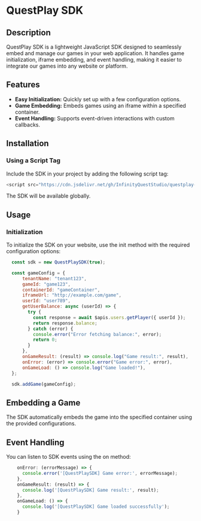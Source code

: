 # QuestPlay SDK

## Description
QuestPlay SDK is a lightweight JavaScript SDK designed to seamlessly embed and manage our games in your web application. It handles game initialization, iframe embedding, and event handling, making it easier to integrate our games into any website or platform.


## Features
- **Easy Initialization:** Quickly set up with a few configuration options.
- **Game Embedding:** Embeds games using an iframe within a specified container.
- **Event Handling:** Supports event-driven interactions with custom callbacks.


## Installation
### Using a Script Tag
Include the SDK in your project by adding the following script tag:

```javascript
<script src="https://cdn.jsdelivr.net/gh/InfinityQuestStudio/questplay-sdk@latest/questplay-sdk.js"></script>
```
The SDK will be available globally.


## Usage
### Initialization
To initialize the SDK on your website, use the init method with the required configuration options:

```javascript
  const sdk = new QuestPlaySDK(true);

  const gameConfig = {
      tenantName: "tenant123",
      gameId: "game123",
      containerId: "gameContainer",
      iframeUrl: "http://example.com/game",
      userId: "user789",
      getUserBalance: async (userId) => {
        try {
          const response = await $apis.users.getPlayer({ userId });
          return response.balance;
        } catch (error) {
          console.error("Error fetching balance:", error);
          return 0;
        }
      },
      onGameResult: (result) => console.log("Game result:", result),
      onError: (error) => console.error("Game error:", error),
      onGameLoad: () => console.log("Game loaded!"),
  };

  sdk.addGame(gameConfig);
```


## Embedding a Game
The SDK automatically embeds the game into the specified container using the provided configurations.


## Event Handling
You can listen to SDK events using the on method:

```javascript
    onError: (errorMessage) => {
      console.error('[QuestPlaySDK] Game error:', errorMessage);
    },
    onGameResult: (result) => {
      console.log('[QuestPlaySDK] Game result:', result);
    },
    onGameLoad: () => {
      console.log('[QuestPlaySDK] Game loaded successfully');
    }
```